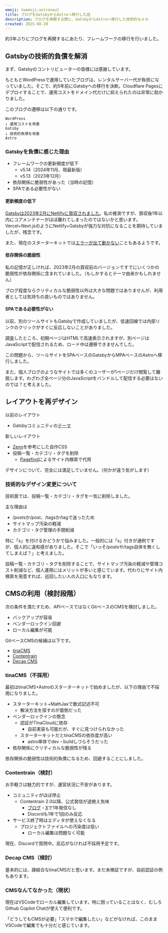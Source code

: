 ```yaml
---
emoji: twemoji:astronaut
title: ブログをGatsbyからAstroへ移行した話
description: ブログを再開する際に、GatsbyからAstroへ移行した技術的なメモ
created: 2025-08-20
---
```


約3年ぶりにブログを再開するにあたり、フレームワークの移行を行いました。

## Gatsbyの技術的負債を解消

まず、Gatsbyのコントリビューターの皆様には感謝しています。

もともとWordPressで運用していたブログは、レンタルサーバー代が負担になっていました。そこで、約5年前にGatsbyへの移行を決断。Cloudflare Pagesにデプロイすることで、運用コストをドメイン代だけに抑えられたのは非常に助かりました。

このブログの遷移は以下の通りです。
```
WordPress
↓ 運用コストを改善
Gatsby
↓ 技術的負債を改善
Astro
```

### Gatsbyを負債に感じた理由

- フレームワークの更新頻度が低下
  - v5.14（2024年11月、現最新版）
  - v5.13（2023年12月）
- 依存関係に脆弱性があった（当時の記憶）
- SPAである必要性がない

#### 更新頻度の低下

[Gatsbyは2023年2月にNetlifyに買収されました](https://www.gatsbyjs.com/blog/gatsby-is-joining-netlify/)。私の推測ですが、買収後1年以内にコアメンテナーがほぼ離れてしまったのではないかと思います。Vercel+Next.jsのようにNetlify+Gatsbyが強力な対抗になることを期待していましたが、残念です。

また、現在のスターターキットでは[エラーが出て動かない](https://qiita.com/u83unlimited/items/20a84b16a25039f1a067)こともあるようです。

#### 依存関係の脆弱性

私の記憶が正しければ、2023年2月の買収前のバージョンですでにいくつかの脆弱性が依存関係に含まれていました。（もしかするとテーマ由来かもしれません）

ブログ程度ならクリティカルな脆弱性以外は大きな問題ではありませんが、利用者としては気持ちの良いものではありません。

#### SPAである必要性がない

以前、別のツールサイトもGatsbyで作成していましたが、低速回線では内部リンクのクリックがすぐに反応しないことがありました。

調査したところ、初期ページはHTMLで高速表示されますが、別ページはJavaScriptで配信されるため、ロード中は遷移できませんでした。

この問題から、ツールサイトをSPAベースのGatsbyからMPAベースのAstroへ移行しました。

また、個人ブログのようなサイトでは多くのユーザーが1ページだけ閲覧して離脱します。わざわざ全ページ分のJavaScriptをバンドルして配信する必要はないのでは？と考えました。

## レイアウトを再デザイン

以前のレイアウト
- Gatsbyコミュニティの[テーマ](https://www.gatsbyjs.com/plugins/@lekoarts/gatsby-theme-minimal-blog/)

新しいレイアウト
- [Zenn](https://zenn.dev/)を参考にした自作CSS
- 投稿一覧・カテゴリ・タグを削除
  - [Pagefind](https://pagefind.app/)によるサイト内検索で代用

デザインについて、完全には満足していません。（何かが違う気がします）

### 技術的なデザイン変更について

技術面では、投稿一覧・カテゴリ・タグを一気に削除しました。

主な理由は

- /postsか/post、/tagsか/tagで迷ったため
- サイトマップ汚染の軽減
- カテゴリ・タグ管理の手間削減

特に「s」を付けるかどうかで悩みました。一般的には「s」付きが通例ですが、個人的に違和感がありました。そこで「いっそ/postsや/tags自体を無くしてしまえば？」と考えました。

投稿一覧・カテゴリ・タグを削除することで、サイトマップ汚染の軽減や管理コスト削減など、個人運用にはメリットが多いと感じています。代わりにサイト内検索を用意すれば、巡回したい人の入口にもなります。

## CMSの利用（検討段階）

次の条件を満たすため、APIベースではなくGitベースのCMSを検討しました。

- バックアップが容易
- ベンダーロックイン回避
- ローカル編集が可能

GitベースCMSの候補は以下です。

- [tinaCMS](https://tina.io/)
- [Contentrain](https://contentrain.io/)
- [Decap CMS](https://decapcms.org/)

### tinaCMS（不採用）

最初はtinaCMS+Astroのスターターキットで始めましたが、以下の理由で不採用になりました。

- スターターキット+MathJaxで数式記述不可
  - 解決方法を探すのが面倒だった
- ベンダーロックインの懸念
  - 認証がTinaCloudに依存
    - 自前実装も可能だが、すぐに見つけられなかった
  - スターターキットだとtinaCMSの依存度が高い
    - astro単体でdev・buildしづらそうだった
- 依存関係にクリティカルな脆弱性が残る

依存関係の脆弱性は技術的負債になるため、回避することにしました。

### Contentrain（検討）

お手軽さは魅力的ですが、運営状況に不安があります。

- コミュニティがほぼ停止
  - Contentrain 2.0以降、公式発信が途絶え気味
    - [ブログ](https://contentrain.io/resources/blog)・[X](https://x.com/Contentrain_io)で1年発信なし
    - Discordも1年で1回のみ反応
- サービス終了時はエディタが使えなくなる
  - プロジェクトファイルへの汚染度は低い
    - ローカル編集は問題なく可能

現在、Discordで質問中。反応がなければ不採用予定です。

### Decap CMS（検討）

基本的には、疎結合なtinaCMSだと思います。まだ未検証ですが、自前認証の例もあります。

### CMSなんてなかった（現状）

現在はVSCodeでローカル編集しています。特に困っていることはなく、むしろGithub Copilot Chatが使えて便利です。

「どうしてもCMSが必要」「スマホで編集したい」などがなければ、このままVSCodeで編集でも十分だと感じています。
